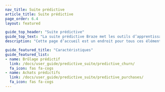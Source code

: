 ```yaml
---
nav_title: Suite prédictive
article_title: Suite prédictive
page_order: 6.4
layout: featured

guide_top_header: "Suite prédictive"
guide_top_text: "La suite prédictive Braze met les outils d’apprentissage automatique entre les mains des spécialistes du marketing, leur permettant d’exploiter et d’agir efficacement sur les données de manière transparente au sein de la plateforme Braze. En tant que première fonctionnalité publiée dans la suite prédictive, Predictive Churn permet aux marketeurs de définir et de générer des prédictions, fournissant une approche proactive pour minimiser les pertes futures. Pour en savoir plus sur les fonctionnalités, consultez les articles suivants !"
description: "Cette page d’accueil est un endroit pour tous ces éléments prédictifs chez Braze ! La suite prédictive Braze offre des solutions pour la prévision de désabonnement et d’achat dans vos campagnes Braze et Canvases."

guide_featured_title: "Caractéristiques"
guide_featured_list:
- name: Brûlage prédictif
  link: /docs/user_guide/predictive_suite/predictive_churn/
  fa_icon: fas fa-cogs
- name: Achats prédictifs
  link: /docs/user_guide/predictive_suite/predictive_purchases/
  fa_icon: fas fa-cogs
---
```


<br><br>